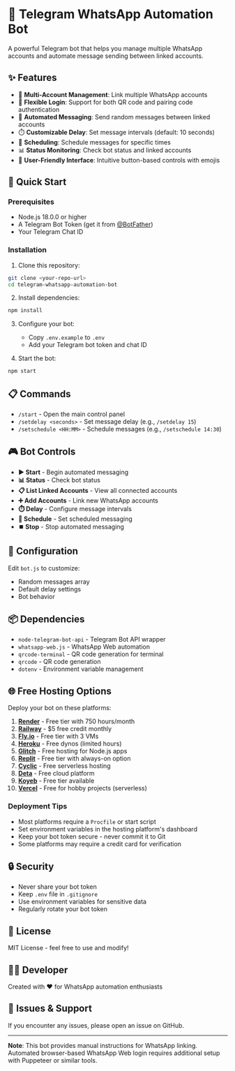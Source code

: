# 🤖 Telegram WhatsApp Automation Bot

A powerful Telegram bot that helps you manage multiple WhatsApp accounts and automate message sending between linked accounts.

## ✨ Features

- 🔐 **Multi-Account Management**: Link multiple WhatsApp accounts
- 📱 **Flexible Login**: Support for both QR code and pairing code authentication
- 💬 **Automated Messaging**: Send random messages between linked accounts
- ⏱️ **Customizable Delay**: Set message intervals (default: 10 seconds)
- 📅 **Scheduling**: Schedule messages for specific times
- 📊 **Status Monitoring**: Check bot status and linked accounts
- 🎯 **User-Friendly Interface**: Intuitive button-based controls with emojis

## 🚀 Quick Start

### Prerequisites

- Node.js 18.0.0 or higher
- A Telegram Bot Token (get it from [@BotFather](https://t.me/botfather))
- Your Telegram Chat ID

### Installation

1. Clone this repository:
```bash
git clone <your-repo-url>
cd telegram-whatsapp-automation-bot
```

2. Install dependencies:
```bash
npm install
```

3. Configure your bot:
   - Copy `.env.example` to `.env`
   - Add your Telegram bot token and chat ID

4. Start the bot:
```bash
npm start
```

## 📋 Commands

- `/start` - Open the main control panel
- `/setdelay <seconds>` - Set message delay (e.g., `/setdelay 15`)
- `/setschedule <HH:MM>` - Schedule messages (e.g., `/setschedule 14:30`)

## 🎮 Bot Controls

- **▶️ Start** - Begin automated messaging
- **📊 Status** - Check bot status
- **📋 List Linked Accounts** - View all connected accounts
- **➕ Add Accounts** - Link new WhatsApp accounts
- **⏱️ Delay** - Configure message intervals
- **📅 Schedule** - Set scheduled messaging
- **⏹️ Stop** - Stop automated messaging

## 🔧 Configuration

Edit `bot.js` to customize:
- Random messages array
- Default delay settings
- Bot behavior

## 📦 Dependencies

- `node-telegram-bot-api` - Telegram Bot API wrapper
- `whatsapp-web.js` - WhatsApp Web automation
- `qrcode-terminal` - QR code generation for terminal
- `qrcode` - QR code generation
- `dotenv` - Environment variable management

## 🌐 Free Hosting Options

Deploy your bot on these platforms:

1. **[Render](https://render.com)** - Free tier with 750 hours/month
2. **[Railway](https://railway.app)** - $5 free credit monthly
3. **[Fly.io](https://fly.io)** - Free tier with 3 VMs
4. **[Heroku](https://heroku.com)** - Free dynos (limited hours)
5. **[Glitch](https://glitch.com)** - Free hosting for Node.js apps
6. **[Replit](https://replit.com)** - Free tier with always-on option
7. **[Cyclic](https://cyclic.sh)** - Free serverless hosting
8. **[Deta](https://deta.space)** - Free cloud platform
9. **[Koyeb](https://koyeb.com)** - Free tier available
10. **[Vercel](https://vercel.com)** - Free for hobby projects (serverless)

### Deployment Tips

- Most platforms require a `Procfile` or start script
- Set environment variables in the hosting platform's dashboard
- Keep your bot token secure - never commit it to Git
- Some platforms may require a credit card for verification

## 🔒 Security

- Never share your bot token
- Keep `.env` file in `.gitignore`
- Use environment variables for sensitive data
- Regularly rotate your bot token

## 📝 License

MIT License - feel free to use and modify!

## 👨‍💻 Developer

Created with ❤️ for WhatsApp automation enthusiasts

## 🐛 Issues & Support

If you encounter any issues, please open an issue on GitHub.

---

**Note**: This bot provides manual instructions for WhatsApp linking. Automated browser-based WhatsApp Web login requires additional setup with Puppeteer or similar tools.
